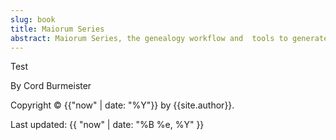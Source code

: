 ```yaml
---
slug: book
title: Maiorum Series
abstract: Maiorum Series, the genealogy workflow and  tools to generate a book.
---
```

Test

By Cord Burmeister

Copyright &copy; {{"now" | date: "%Y"}} by {{site.author}}.

Last updated: {{ "now" | date: "%B %e, %Y" }}

<!-- ---
```
This file is located at: {{ page.path }}
```
--- -->
